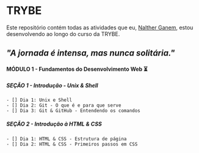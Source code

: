 # TRYBE

Este repositório contém todas as atividades que eu, [Nalther Ganem](https://www.linkedin.com/in/naltherganem/), estou desenvolvendo ao longo do curso da TRYBE. 

## _"A jornada é intensa, mas nunca solitária."_

#### MÓDULO 1 - Fundamentos do Desenvolvimento Web :hourglass_flowing_sand:

##### SEÇÃO 1 - Introdução - Unix & Shell
    - [] Dia 1: Unix e Shell
    - [] Dia 2: Git - O que é e para que serve
    - [] Dia 3: Git & GitHub - Entendendo os comandos

##### SEÇÃO 2 - Introdução à HTML & CSS
    - [] Dia 1: HTML & CSS - Estrutura de página
    - [] Dia 2: HTML & CSS - Primeiros passos em CSS